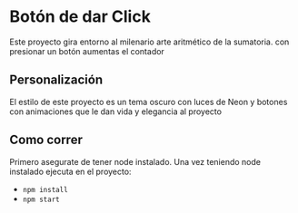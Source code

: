# Botón de dar Click

Este proyecto gira entorno al milenario arte aritmético de la sumatoria. 
con presionar un botón aumentas el contador

## Personalización

El estilo de este proyecto es un tema oscuro con luces de Neon y botones con animaciones
que le dan vida y elegancia al proyecto

## Como correr

Primero asegurate de tener node instalado. Una vez teniendo node instalado ejecuta en el proyecto:

- `npm install`
- `npm start`